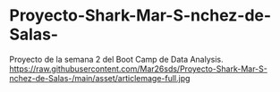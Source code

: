 # Proyecto-Shark-Mar-S-nchez-de-Salas-
Proyecto de la semana 2 del Boot Camp de Data Analysis. 
https://raw.githubusercontent.com/Mar26sds/Proyecto-Shark-Mar-S-nchez-de-Salas-/main/asset/articlemage-full.jpg


